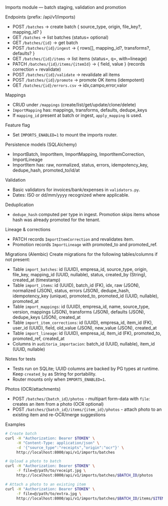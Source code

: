 Imports module — batch staging, validation and promotion

Endpoints (prefix: /api/v1/imports)
- POST `/batches` → create batch { source_type, origin, file_key?, mapping_id? }
- GET `/batches` → list batches (status= optional)
- GET `/batches/{id}` → get batch
- POST `/batches/{id}/ingest` → { rows[], mapping_id?, transforms?, defaults? }
- GET `/batches/{id}/items` → list items (status=, q=, with=lineage)
- PATCH `/batches/{id}/items/{itemId}` → { field, value } (records correction + revalidate)
- POST `/batches/{id}/validate` → revalidate all items
- POST `/batches/{id}/promote` → promote OK items (idempotent)
- GET `/batches/{id}/errors.csv` → idx,campo,error,valor

Mappings
- CRUD under `/mappings` (create/list/get/update/clone/delete)
- `ImportMapping` has: mappings, transforms, defaults, dedupe_keys
- If `mapping_id` present at batch or ingest, `apply_mapping` is used.

Feature flag
- Set `IMPORTS_ENABLED=1` to mount the imports router.

Persistence models (SQLAlchemy)
- ImportBatch, ImportItem, ImportMapping, ImportItemCorrection, ImportLineage
- ImportItem has: raw, normalized, status, errors, idempotency_key, dedupe_hash, promoted_to/id/at

Validation
- Basic validators for invoices/bank/expenses in `validators.py`.
- Dates: ISO or dd/mm/yyyy recognized where applicable.

Deduplication
- `dedupe_hash` computed per type in ingest. Promotion skips items whose hash was already promoted for the tenant.

Lineage & corrections
- PATCH records `ImportItemCorrection` and revalidates item.
- Promotion records `ImportLineage` with promoted_to and promoted_ref.

Migrations (Alembic)
Create migrations for the following tables/columns if not present:
- Table `import_batches`: id (UUID), empresa_id, source_type, origin, file_key, mapping_id (UUID, nullable), status, created_by (String), created_at (timestamp)
- Table `import_items`: id (UUID), batch_id (FK), idx, raw (JSON), normalized (JSON), status, errors (JSON), dedupe_hash, idempotency_key (unique), promoted_to, promoted_id (UUID, nullable), promoted_at
- Table `import_mappings`: id (UUID), empresa_id, name, source_type, version, mappings (JSON), transforms (JSON), defaults (JSON), dedupe_keys (JSON), created_at
- Table `import_item_corrections`: id (UUID), empresa_id, item_id (FK), user_id (UUID), field, old_value (JSON), new_value (JSON), created_at
- Table `import_lineage`: id (UUID), empresa_id, item_id (FK), promoted_to, promoted_ref, created_at
- Columns in `auditoria_importacion`: batch_id (UUID, nullable), item_id (UUID, nullable)

Notes for tests
- Tests run on SQLite; UUID columns are backed by PG types at runtime. Keep `created_by` as String for portability.
- Router mounts only when `IMPORTS_ENABLED=1`.

Photos (OCR/attachments)
- POST `/batches/{batch_id}/photos` - multipart form-data with `file`: creates an item from a photo (OCR optional)
- POST `/batches/{batch_id}/items/{item_id}/photos` - attach photo to an existing item and re-OCR/merge suggestions

Examples
```bash
# Create batch
curl -H "Authorization: Bearer $TOKEN" \
     -H "Content-Type: application/json" \
     -d '{"source_type":"receipts","origin":"ocr"}' \
     http://localhost:8000/api/v1/imports/batches

# Upload a photo to batch
curl -H "Authorization: Bearer $TOKEN" \
     -F file=@/path/to/receipt.jpg \
     http://localhost:8000/api/v1/imports/batches/$BATCH_ID/photos

# Attach a photo to an existing item
curl -H "Authorization: Bearer $TOKEN" \
     -F file=@/path/to/extra.jpg \
     http://localhost:8000/api/v1/imports/batches/$BATCH_ID/items/$ITEM_ID/photos
```
